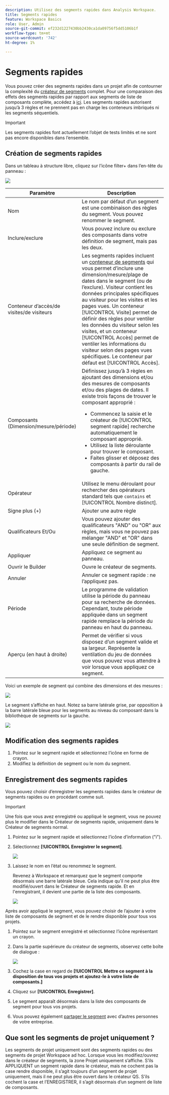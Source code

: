```yaml
---
description: Utilisez des segments rapides dans Analysis Workspace.
title: Segments rapides
feature: Workspace Basics
role: User, Admin
source-git-commit: ef232d1227430bb2430ca1da09756f5dd5106b1f
workflow-type: tm+mt
source-wordcount: '742'
ht-degree: 1%

---
```



# Segments rapides

Vous pouvez créer des segments rapides dans un projet afin de contourner la complexité du [créateur de segments](/help/components/segmentation/segmentation-workflow/seg-build.md) complet. Pour une comparaison des effets des segments rapides par rapport aux segments de liste de composants complète, accédez à [ici](/help/analyze/analysis-workspace/components/segments/t-freeform-project-segment.md). Les segments rapides autorisent jusqu’à 3 règles et ne prennent pas en charge les conteneurs imbriqués ni les segments séquentiels.

>[!IMPORTANT]
> Les segments rapides font actuellement l’objet de tests limités et ne sont pas encore disponibles dans l’ensemble.

## Création de segments rapides

Dans un tableau à structure libre, cliquez sur l’icône filter+ dans l’en-tête du panneau :

![](assets/quick-seg1.png)

| Paramètre | Description |
| --- | --- |
| Nom | Le nom par défaut d’un segment est une combinaison des règles du segment. Vous pouvez renommer le segment. |
| Inclure/exclure | Vous pouvez inclure ou exclure des composants dans votre définition de segment, mais pas les deux. |
| Conteneur d’accès/de visites/de visiteurs | Les segments rapides incluent un [conteneur de segments](https://experienceleague.adobe.com/docs/analytics/components/segmentation/seg-overview.html?lang=en#section_AF2A28BE92474DB386AE85743C71B2D6) qui vous permet d’inclure une dimension/mesure/plage de dates dans le segment (ou de l’exclure).  Visiteur contient les données principales spécifiques au visiteur pour les visites et les pages vues. Un conteneur [!UICONTROL Visite] permet de définir des règles pour ventiler les données du visiteur selon les visites, et un conteneur [!UICONTROL Accès] permet de ventiler les informations du visiteur selon des pages vues spécifiques. Le conteneur par défaut est [!UICONTROL Accès]. |
| Composants (Dimension/mesure/période) | Définissez jusqu’à 3 règles en ajoutant des dimensions et/ou des mesures de composants et/ou des plages de dates. Il existe trois façons de trouver le composant approprié :<ul><li>Commencez la saisie et le créateur de [!UICONTROL segment rapide] recherche automatiquement le composant approprié.</li><li>Utilisez la liste déroulante pour trouver le composant.</li><li>Faites glisser et déposez des composants à partir du rail de gauche.</li></ul> |
| Opérateur | Utilisez le menu déroulant pour rechercher des opérateurs standard tels que `contains` et [!UICONTROL Nombre distinct]. |
| Signe plus (+) | Ajouter une autre règle |
| Qualificateurs Et/Ou | Vous pouvez ajouter des qualificateurs &quot;AND&quot; ou &quot;OR&quot; aux règles, mais vous ne pouvez pas mélanger &quot;AND&quot; et &quot;OR&quot; dans une seule définition de segment. |
| Appliquer | Appliquez ce segment au panneau. |
| Ouvrir le Builder | Ouvre le créateur de segments. |
| Annuler | Annuler ce segment rapide : ne l’appliquez pas. |
| Période | Le programme de validation utilise la période du panneau pour sa recherche de données. Cependant, toute période appliquée dans un segment rapide remplace la période du panneau en haut du panneau. |
| Aperçu (en haut à droite) | Permet de vérifier si vous disposez d’un segment valide et sa largeur. Représente la ventilation du jeu de données que vous pouvez vous attendre à voir lorsque vous appliquez ce segment. |

Voici un exemple de segment qui combine des dimensions et des mesures :

![](assets/quick-seg2.png)

Le segment s’affiche en haut. Notez sa barre latérale grise, par opposition à la barre latérale bleue pour les segments au niveau du composant dans la bibliothèque de segments sur la gauche.

![](assets/quick-seg3.png)

## Modification des segments rapides

1. Pointez sur le segment rapide et sélectionnez l’icône en forme de crayon.
1. Modifiez la définition de segment ou le nom du segment.

## Enregistrement des segments rapides

Vous pouvez choisir d’enregistrer les segments rapides dans le créateur de segments rapides ou en procédant comme suit.

>[!IMPORTANT]
>Une fois que vous avez enregistré ou appliqué le segment, vous ne pouvez plus le modifier dans le Créateur de segments rapide, uniquement dans le Créateur de segments normal.

1. Pointez sur le segment rapide et sélectionnez l’icône d’information (&quot;i&quot;).
1. Sélectionnez **[!UICONTROL Enregistrer le segment]**.

   ![](assets/save-quick-seg.png)

1. Laissez le nom en l’état ou renommez le segment.

   Revenez à Workspace et remarquez que le segment comporte désormais une barre latérale bleue. Cela indique qu’il ne peut plus être modifié/ouvert dans le Créateur de segments rapide. Et en l&#39;enregistrant, il devient une partie de la liste des composants.

   ![](assets/quick-seg4.png)

Après avoir appliqué le segment, vous pouvez choisir de l’ajouter à votre liste de composants de segment et de le rendre disponible pour tous vos projets.

1. Pointez sur le segment enregistré et sélectionnez l’icône représentant un crayon.

1. Dans la partie supérieure du créateur de segments, observez cette boîte de dialogue :

   ![](assets/project-only.png)

1. Cochez la case en regard de **[!UICONTROL Mettre ce segment à la disposition de tous vos projets et ajoutez-le à votre liste de composants.]**
1. Cliquez sur **[!UICONTROL Enregistrer]**.
1. Le segment apparaît désormais dans la liste des composants de segment pour tous vos projets.
1. Vous pouvez également [partager le segment](/help/components/segmentation/segmentation-workflow/t-seg-share.md) avec d’autres personnes de votre entreprise.

## Que sont les segments de projet uniquement ?

Les segments de projet uniquement sont des segments rapides ou des segments de projet Workspace ad hoc. Lorsque vous les modifiez/ouvrez dans le créateur de segments, la zone Projet uniquement s’affiche. S’ils APPLIQUENT un segment rapide dans le créateur, mais ne cochent pas la case rendre disponible, il s’agit toujours d’un segment de projet uniquement, mais il ne peut plus être ouvert dans le créateur QS. S’ils cochent la case et l’ENREGISTRER, il s’agit désormais d’un segment de liste de composants.